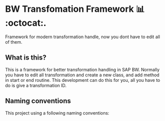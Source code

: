 # BW Transfomation Framework :bar_chart: :octocat:.

Framework for modern transformation handle, now you dont have to edit all of them.

## What is this?

This is a framework for better transformation handling in SAP BW. Normally you have to edit all transformation and create a new class, and add method in start or end routine. This development can do this for you, all you have to do is give a transformation ID.

## Naming conventions

This project using a following naming conventions:


